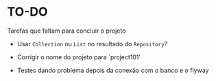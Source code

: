 # TO-DO

Tarefas que faltam para concluir o projeto

- Usar `Collection` ou `List` no resultado do `Repository`?

- Corrigir o nome do projeto para `project101'

- Testes dando problema depois da conexão com o banco e o flyway
